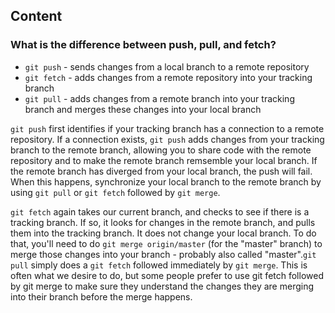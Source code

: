 ## Content

### What is the difference between push, pull, and fetch?

- `git push` - sends changes from a local branch to a remote repository
- `git fetch` - adds changes from a remote repository into your tracking branch
- `git pull` - adds changes from a remote branch into your tracking branch and merges these changes into your local branch

`git push` first identifies if your tracking branch has a connection to a remote repository. If a connection exists, `git push` adds changes from your tracking branch to the remote branch, allowing you to share code with the remote repository and to make the remote branch remsemble your local branch. If the remote branch has diverged from your local branch, the push will fail. When this happens, synchronize your local branch to the remote branch by using `git pull` or `git fetch` followed by `git merge`. 

`git fetch` again takes our current branch, and checks to see if there is a tracking branch. If so, it looks for changes in the remote branch, and pulls them into the tracking branch. It does not change your local branch. To do that, you'll need to do `git merge origin/master` (for the "master" branch) to merge those changes into your branch - probably also called "master".`git pull` simply does a `git fetch` followed immediately by `git merge`. This is often what we desire to do, but some people prefer to use git fetch followed by git merge to make sure they understand the changes they are merging into their branch before the merge happens.